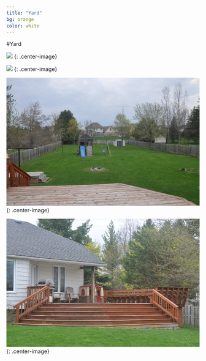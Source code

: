```yaml
---
title: "Yard"
bg: orange
color: white
---
```


#Yard

![](houseimg/Front1jpg)
{: .center-image}

![](houseimg/Front2jpg)
{: .center-image}

![](houseimg/Yard1.jpg)
{: .center-image}

![](houseimg/Yard2.jpg)
{: .center-image}